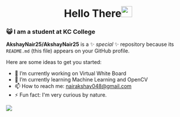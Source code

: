 <h1 align="center">Hello There<img src="https://github.com/souvikguria98/souvikguria98/blob/master/Hi.gif" width="30"> </h1>

### :smiley_cat: I am a student at KC College




**AkshayNair25/AkshayNair25** is a ✨ _special_ ✨ repository because its `README.md` (this file) appears on your GitHub profile.

Here are some ideas to get you started:

- 🔭 I’m currently working on Virtual White Board
- 🌱 I’m currently learning Machine Learning and OpenCV
- 📫 How to reach me: <a href="mailto:nairakshay048@gmail.com">nairakshay048@gmail.com</a>
- ⚡ Fun fact: I'm very curious by nature.

<img src="https://github-readme-stats.vercel.app/api?username=AkshayNair25&&show_icons=true&title_color=ffffff&icon_color=bb2acf&text_color=daf7dc&bg_color=151515">

